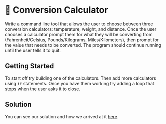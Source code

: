 # 🧮 Conversion Calculator

Write a command line tool that allows the user to choose between three conversion calculators: temperature, weight, and distance. Once the user chooses a calculator prompt them for what they will be converting from (Fahrenheit/Celsius, Pounds/Kilograms, Miles/Kilometers), then prompt for the value that needs to be converted. The program should continue running until the user tells it to quit. 

## Getting Started

To start off try building one of the calculators. Then add more calculators using `if` statements. Once you have them working try adding a loop that stops when the user asks it to close. 

## Solution

You can see our solution and how we arrived at it [here](/solutions/conversion-calculator.md).
